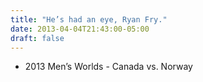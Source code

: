 ```yaml
---
title: "He’s had an eye, Ryan Fry."
date: 2013-04-04T21:43:00-05:00
draft: false
---
```

- 2013 Men’s Worlds - Canada vs. Norway